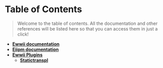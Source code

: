 # Table of Contents

> Welcome to the table of contents. All the documentation and other references will be listed here so that you can access them in just a click!

- **[Ewwii documentation](https://ewwii-sh.github.io/ewwii)**
- **[Eiipm documentation](https://ewwii-sh.github.io/eiipm)**
- **[Ewwii Plugins](https://ewwii-sh.github.io/plugins)**
  - **[Statictranspl](https://ewwii-sh.github.io/statictranspl)**
